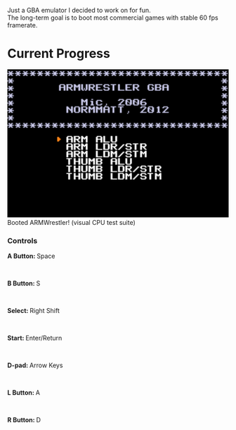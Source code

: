 Just a GBA emulator I decided to work on for fun.<br>
The long-term goal is to boot most commercial games with stable 60 fps framerate.<br>
<h1>Current Progress</h1>
<img src="/Desu/non-code/armwrestler boot.gif" width="700">
Booted ARMWrestler! (visual CPU test suite)
<h3>Controls</h3>
<p><b>A Button: </b>Space</p><br/>
<p><b>B Button: </b>S</p><br/>
<p><b>Select: </b>Right Shift</p><br/>
<p><b>Start: </b>Enter/Return</p><br/>
<p><b>D-pad: </b>Arrow Keys</p><br/>
<p><b>L Button: </b>A</p><br/>
<p><b>R Button: </b>D</p><br/>
